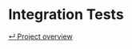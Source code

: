 # Integration Tests

[&#8629; Project overview][project-overview]

[project-overview]: ../README.md

